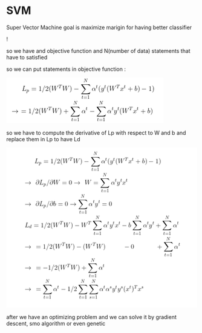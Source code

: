 # SVM

Super Vector Machine goal is maximize marigin for having better classifier

! [](./images/readme.png)

so we have and objective function and N(number of data) statements that have to satisfied

so we can  put statements in objective function :

![](./images/LP.png)

so we have to compute the derivative of Lp with respect to W and b and replace them in Lp to have Ld

![](./images/Ld.png)

after we have an optimizing problem and we can solve it by gradient descent, smo algorithm or even genetic